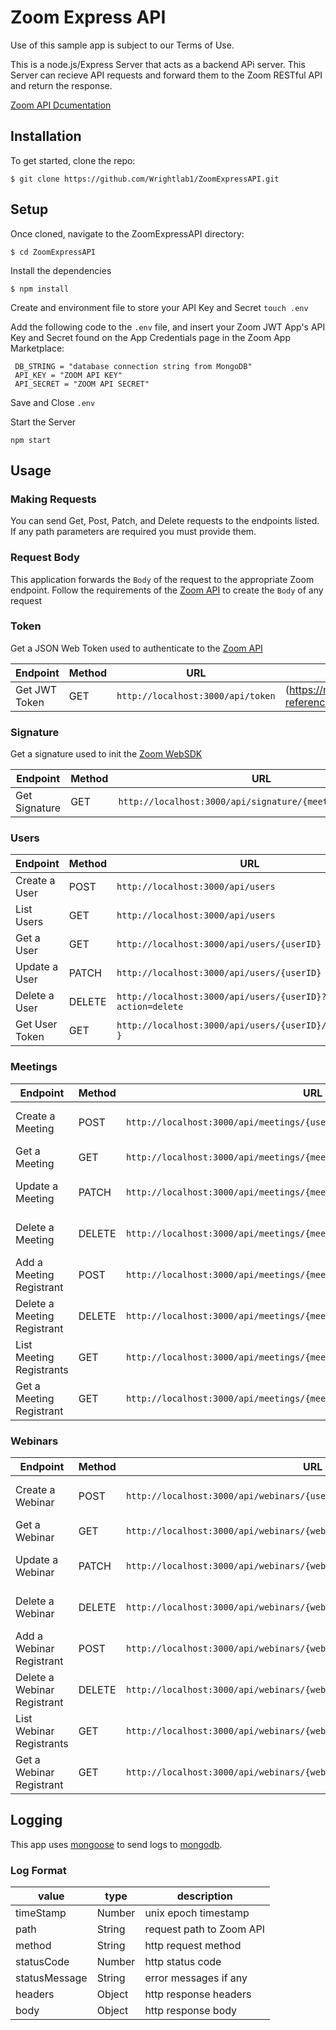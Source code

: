 # Zoom Express API
Use of this sample app is subject to our Terms of Use.

This is a node.js/Express Server that acts as a backend APi server. 
This Server can recieve API requests and forward them to the Zoom RESTful API and return the response.

[Zoom API Dcumentation](https://marketplace.zoom.us/docs/api-reference/introduction)

## Installation
To get started, clone the repo:

`$ git clone https://github.com/Wrightlab1/ZoomExpressAPI.git`

## Setup
Once cloned, navigate to the ZoomExpressAPI directory:

`$ cd ZoomExpressAPI`

Install the dependencies

`$ npm install`

Create and environment file to store your API Key and Secret
`touch .env`

Add the following code to the `.env` file, and insert your Zoom JWT App's API Key and Secret found on the App Credentials page in the Zoom App Marketplace:

```
 DB_STRING = "database connection string from MongoDB"
 API_KEY = "ZOOM API KEY"
 API_SECRET = "ZOOM API SECRET"
```

Save and Close `.env`

Start the Server

`npm start`

## Usage

### Making Requests
You can send Get, Post, Patch, and Delete requests to the endpoints listed. If any path parameters are required you must provide them.

### Request Body
This application forwards the `Body` of the request to the appropriate Zoom endpoint. Follow the requirements of the [Zoom API](https://marketplace.zoom.us/docs/api-reference/introduction) to create the `Body` of any request

### Token
Get a JSON Web Token used to authenticate to the [Zoom API](https://marketplace.zoom.us/docs/api-reference/introduction)

| Endpoint      |Method | URL                                                      | Zoom Documentation                                                       |
| ------------- |-------|----------------------------------------------------------|--------------------------------------------------------------------------|
| Get JWT Token |GET    |`http://localhost:3000/api/token`                         |(https://marketplace.zoom.us/docs/api-reference/using-zoom-apis#using-jwt)|

### Signature
Get a signature used to init the [Zoom WebSDK](https://marketplace.zoom.us/docs/sdk/native-sdks/web)

| Endpoint      |Method | URL                                                      | Zoom Documentation                                                       |
| ------------- |-------|----------------------------------------------------------|--------------------------------------------------------------------------|
| Get Signature |GET    |`http://localhost:3000/api/signature/{meetingid}/{roleid}`|(https://marketplace.zoom.us/docs/sdk/native-sdks/web/signature#signature-code-samples)|

### Users

| Endpoint      |Method | URL                                                      | Zoom Documentation                                                       |
| ------------- |-------|----------------------------------------------------------|--------------------------------------------------------------------------|
| Create a User |POST   |`http://localhost:3000/api/users`                         |(https://marketplace.zoom.us/docs/api-reference/zoom-api/users/usercreate)|
| List Users    |GET    |`http://localhost:3000/api/users`                         |(https://marketplace.zoom.us/docs/api-reference/zoom-api/users/users)     |
| Get a User    |GET    |`http://localhost:3000/api/users/{userID}`                |(https://marketplace.zoom.us/docs/api-reference/zoom-api/users/user)      |
| Update a User |PATCH  |`http://localhost:3000/api/users/{userID}`                |(https://marketplace.zoom.us/docs/api-reference/zoom-api/users/userupdate)|
| Delete a User |DELETE |`http://localhost:3000/api/users/{userID}?action=delete`  |(https://marketplace.zoom.us/docs/api-reference/zoom-api/users/userdelete)|
| Get User Token|GET    |`http://localhost:3000/api/users/{userID}/token/{type }`  |(https://marketplace.zoom.us/docs/api-reference/zoom-api/users/usertoken)|


### Meetings
| Endpoint      |Method | URL                                                      | Zoom Documentation                                                       |
| ------------- |-------|----------------------------------------------------------|--------------------------------------------------------------------------|
| Create a Meeting |POST   |`http://localhost:3000/api/meetings/{userid}`          |(https://marketplace.zoom.us/docs/api-reference/zoom-api/meetings/meetingcreate)|
| Get a Meeting    |GET    |`http://localhost:3000/api/meetings/{meetingid}`       |(https://marketplace.zoom.us/docs/api-reference/zoom-api/meetings/meeting)     |
| Update a Meeting |PATCH  |`http://localhost:3000/api/meetings/{meetingid}`       |(https://marketplace.zoom.us/docs/api-reference/zoom-api/meetings/meetingupdate)      |
| Delete a Meeting |DELETE |`http://localhost:3000/api/meetings/{meetingid}`       |(https://marketplace.zoom.us/docs/api-reference/zoom-api/meetings/meetingdelete)|
| Add a Meeting Registrant |POST |`http://localhost:3000/api/meetings/{meetingid}/registrants`       |(https://marketplace.zoom.us/docs/api-reference/zoom-api/meetings/meetingregistrantcreate)|
| Delete a Meeting Registrant |DELETE |`http://localhost:3000/api/meetings/{meetingid}/registrants`       |(https://marketplace.zoom.us/docs/api-reference/zoom-api/meetings/meetingregistrantdelete)|
| List Meeting Registrants |GET |`http://localhost:3000/api/meetings/{meetingid}/registrants`       |(https://marketplace.zoom.us/docs/api-reference/zoom-api/meetings/meetingregistrants)|
| Get a Meeting Registrant |GET |`http://localhost:3000/api/meetings/{meetingid}/registrants/{registrantid}`       |(https://marketplace.zoom.us/docs/api-reference/zoom-api/meetings/meetingregistrantget)|

### Webinars
| Endpoint      |Method | URL                                                      | Zoom Documentation                                                       |
| ------------- |-------|----------------------------------------------------------|--------------------------------------------------------------------------|
| Create a Webinar |POST   |`http://localhost:3000/api/webinars/{userid}`          |(https://marketplace.zoom.us/docs/api-reference/zoom-api/webinars/webinarcreate)|
| Get a Webinar    |GET    |`http://localhost:3000/api/webinars/{webinarid}`       |(https://marketplace.zoom.us/docs/api-reference/zoom-apiwebinarss/webinar)     |
| Update a Webinar |PATCH  |`http://localhost:3000/api/webinars/{webinarid}`       |(https://marketplace.zoom.us/docs/api-reference/zoom-api/webinars/webinarupdate)      |
| Delete a Webinar |DELETE |`http://localhost:3000/api/webinars/{webinarid}`       |(https://marketplace.zoom.us/docs/api-reference/zoom-api/webinars/webinardelete)|
| Add a Webinar Registrant |POST |`http://localhost:3000/api/webinars/{webinarid}/registrants`       |(https://marketplace.zoom.us/docs/api-reference/zoom-api/webinars/webinarregistrantcreate)|
| Delete a Webinar Registrant |DELETE |`http://localhost:3000/api/webinars/{webinarid}/registrants`       |(https://marketplace.zoom.us/docs/api-reference/zoom-api/webinars/webinarregistrantdelete)|
| List Webinar Registrants |GET |`http://localhost:3000/api/webinars/{webinarid}/registrants`       |(https://marketplace.zoom.us/docs/api-reference/zoom-api/webinars/webinarregistrants)|
| Get a Webinar Registrant |GET |`http://localhost:3000/api/webinars/{webinarid}/registrants/{registrantid}`       |(https://marketplace.zoom.us/docs/api-reference/zoom-api/webinars/webinarregistrantget)|


## Logging

This app uses [mongoose](https://mongoosejs.com/) to send logs to [mongodb](https://www.mongodb.com/).

### Log Format


|value        |type  |description             |
|-------------|------|------------------------|
|timeStamp    |Number|unix epoch timestamp    |
|path         |String|request path to Zoom API|
|method       |String|http request method     |
|statusCode   |Number|http status code        |
|statusMessage|String|error messages if any   |
|headers      |Object|http response headers   |
|body         |Object|http response body      |
